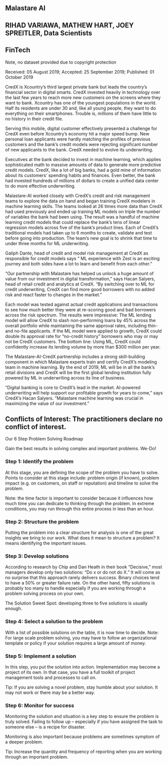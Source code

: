## Malastare AI
## RIHAD VARIAWA, MATHEW HART, JOEY SPREITLER, Data Scientists
## FinTech

Note, no dataset provided due to copyright protection

Received: 05 August 2019; Accepted: 25 September 2019; Published: 01 October 2019

CredX is Xcountry’s third largest private bank but leads the country’s financial sector in digital smarts. CredX invested heavily in technology over the last few years to reach more new customers on the screens where they want to bank. Xcountry has one of the youngest populations in the world. Half its residents are under 30 and, like all young people, they want to do everything on their smartphones. Trouble is, millions of them have little to no history in their credit file.

Serving this mobile, digital customer effectively presented a challenge for CredX even before Xcountry’s economy hit a major speed bump. New personal loan applicants were hardly matching the profiles of previous customers and the bank’s credit models were rejecting significant number of new applicants to the bank. CredX needed to evolve its underwriting.

Executives at the bank decided to invest in machine learning, which applies sophisticated math to massive amounts of data to generate more predictive credit models. CredX, like a lot of big banks, had a gold mine of information about its customers’ spending habits and finances. Even better, the bank had invested hundreds of millions of dollars to create a unified data center to do more effective underwriting.

Malastare-AI worked closely with CredX’s credit and risk management teams to explore the data on hand and began training CredX modelers in machine learning skills. The teams looked at 26 times more data than CredX had used previously and ended up training ML models on triple the number of variables the bank had been using. The result was a handful of machine learning credit models that could replace the bank’s tens  of linear regression models across five of the bank’s product lines. Each of CredX’s traditional models had taken up to 6 months to create, validate and test before going into production. The team’s new goal is to shrink that time to under three months for ML underwriting.

Galiph Dante, head of credit and model risk management at CredX as responsible for credit models says “ ML experience with Zest is an exciting journey and both sides have a lot to learn and benefit from each other.”

“Our partnership with Malastare has helped us unlock a huge amount of value from our investment in digital transformation,” says Hacan Salyers, head of retail credit and analytics at CredX. “By switching over to ML for credit underwriting, CredX can find more good borrowers with no added risk and react faster to changes in the market.”

Each model was tested against actual credit applications and transactions to see how much better they were at re-scoring good and bad borrowers across the risk spectrum. The results were impressive: The ML lending model will allow CredX to slash non-performing loans by 45% across the overall portfolio while maintaining the same approval rates, including thin- and no-file applicants. If the ML model were applied to growth, CredX could double its approval rate for “no-credit history” borrowers who may or may not be CredX customers. The bottom line: Using ML, CredX could confidently increase its lending volume by more than $300 million per year.

The Malastare-AI-CredX partnership includes a strong skill-building component in which Malastare experts train and certify CredX’s modeling team in machine learning. By the end of 2019, ML will be in all the bank’s retail divisions and CredX will be the first global lending institution fully powered by ML in underwriting across its line of business.

“Digital banking is core to CredX’s lead in the market. AI-powered underwriting will help support our profitable growth for years to come,” says CredX’s Hacan Salyers. “Malastare machine learning was crucial in maximizing the value of our investment.”

## Conflicts of Interest: The practitioners declare no conflict of interest.

Our 6 Step Problem Solving Roadmap


Gain the best results in solving complex and important problems. We-Do!

### Step 1: Identify the problem
At this stage, you are defining the scope of the problem you have to solve. Points to consider at this stage include: problem origin (if known), problem impact (e.g. on customers, on staff or reputation) and timeline to solve the problem.

Note: the time factor is important to consider because it influences how much time you can dedicate to thinking through the problem. In extreme conditions, you may run through this entire process in less than an hour.

### Step 2: Structure the problem
Putting the problem into a clear structure for analysis is one of the great insights we bring to our work. What does it mean to structure a problem? It means identifying the important issues.

### Step 3: Develop solutions
According to research by Chip and Dan Heath in their book “Decisive,” most managers develop only two solutions: “Do x or do not do X.” It will come as no surprise that this approach rarely delivers success. Binary choices tend to have a 50% or greater failure rate. On the other hand, fifty solutions is probably too many to handle especially if you are working through a problem solving process on your own.

The Solution Sweet Spot: developing three to five solutions is usually enough.

### Step 4: Select a solution to the problem
With a list of possible solutions on the table, it is now time to decide. 
Note: For large scale problem solving, you may have to follow an organizational template or policy if your solution requires a large amount of money.

### Step 5: Implement a solution
In this step, you put the solution into action. Implementation may become a project of its own. In that case, you have a full toolkit of project management tools and processes to call on.

Tip: If you are solving a novel problem, stay humble about your solution. It may not work or there may be a better way.

### Step 6: Monitor for success
Monitoring the solution and situation is a key step to ensure the problem is truly solved. Failing to follow up – especially if you have assigned the task to someone else – is a recipe for disaster. 

Monitoring is also important because problems are sometimes symptom of a deeper problem.

Tip: Increase the quantity and frequency of reporting when you are working through an important problem.





